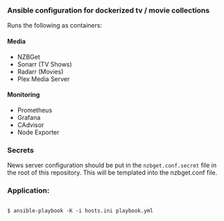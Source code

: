 ### Ansible configuration for dockerized tv / movie collections

Runs the following as containers:

#### Media

- NZBGet
- Sonarr (TV Shows)
- Radarr (Movies)
- Plex Media Server

#### Monitoring

- Prometheus
- Grafana
- CAdvisor
- Node Exporter

### Secrets

News server configuration should be put in the `nzbget.conf.secret` file in the root of this repository. This will be templated into the nzbget.conf file.

### Application:

```shell

$ ansible-playbook -K -i hosts.ini playbook.yml

```